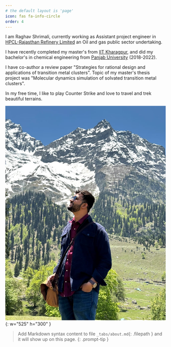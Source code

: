 ```yaml
---
# the default layout is 'page'
icon: fas fa-info-circle
order: 4
---
```

I am Raghav Shrimali, currently working as Assistant project engineer in [HPCL-Rajasthan Refinery Limited](https://www.hrrl.in/) an Oil and gas public sector undertaking.

I have recently completed my master's from [IIT Kharagpur](https://www.iitkgp.ac.in/), and did my bachelor's in chemical engineering from [Panjab University](https://puchd.ac.in/) (2018-2022).

I have co-author a review paper "Strategies for rational design and applications of transition metal clusters". Topic of my master's thesis project was "Molecular dynamics simulation of solvated transition metal clusters".

In my free time, I like to play Counter Strike and love to travel and trek beautiful terrains. 

![Sonmarg trek](../assets/Sonmarg_trekking.jpeg){: w="525" h="300" }

> Add Markdown syntax content to file `_tabs/about.md`{: .filepath } and it will show up on this page.
{: .prompt-tip }
